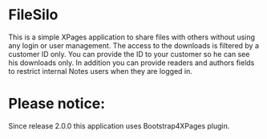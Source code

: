 FileSilo
========

This is a simple XPages application to share files with others without using any login or user management. The access to the downloads is filtered by a customer ID only. You can provide the ID to your customer so he can see his downloads only. In addition you can provide readers and authors fields to restrict internal Notes users when they are logged in.

Please notice:
==============
Since release 2.0.0 this application uses Bootstrap4XPages plugin.
